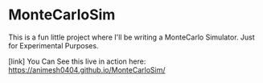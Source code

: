 # MonteCarloSim
This is a fun little project where I'll be writing a MonteCarlo Simulator.
Just for Experimental Purposes.

[link] You Can See this live in action here: https://animesh0404.github.io/MonteCarloSim/
